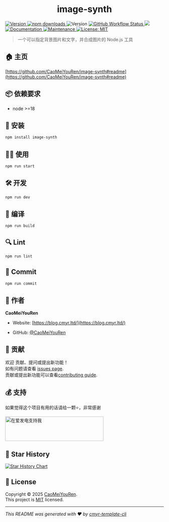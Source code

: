 <h1 align="center">image-synth </h1>
<p>
  <a href="https://www.npmjs.com/package/image-synth" target="_blank">
    <img alt="Version" src="https://img.shields.io/npm/v/image-synth.svg">
  </a>
  <a href="https://www.npmjs.com/package/image-synth" target="_blank">
    <img alt="npm downloads" src="https://img.shields.io/npm/dt/image-synth?label=npm%20downloads&color=yellow">
  </a>
  <img alt="Version" src="https://img.shields.io/github/package-json/v/CaoMeiYouRen/image-synth.svg" />
  <a href="https://github.com/CaoMeiYouRen/image-synth/actions?query=workflow%3ARelease" target="_blank">
    <img alt="GitHub Workflow Status" src="https://img.shields.io/github/actions/workflow/status/CaoMeiYouRen/image-synth/release.yml?branch=master">
  </a>
  <img src="https://img.shields.io/node/v/image-synth" />
  <a href="https://github.com/CaoMeiYouRen/image-synth#readme" target="_blank">
    <img alt="Documentation" src="https://img.shields.io/badge/documentation-yes-brightgreen.svg" />
  </a>
  <a href="https://github.com/CaoMeiYouRen/image-synth/graphs/commit-activity" target="_blank">
    <img alt="Maintenance" src="https://img.shields.io/badge/Maintained%3F-yes-green.svg" />
  </a>
  <a href="https://github.com/CaoMeiYouRen/image-synth/blob/master/LICENSE" target="_blank">
    <img alt="License: MIT" src="https://img.shields.io/github/license/CaoMeiYouRen/image-synth?color=yellow" />
  </a>
</p>


> 一个可以指定背景图片和文字，并合成图片的 Node.js 工具

## 🏠 主页

[https://github.com/CaoMeiYouRen/image-synth#readme](https://github.com/CaoMeiYouRen/image-synth#readme)


## 📦 依赖要求


- node >=18

## 🚀 安装

```sh
npm install image-synth
```

## 👨‍💻 使用

```sh
npm run start
```

## 🛠️ 开发

```sh
npm run dev
```

## 🔧 编译

```sh
npm run build
```

## 🔍 Lint

```sh
npm run lint
```

## 💾 Commit

```sh
npm run commit
```


## 👤 作者


**CaoMeiYouRen**

* Website: [https://blog.cmyr.ltd/](https://blog.cmyr.ltd/)

* GitHub: [@CaoMeiYouRen](https://github.com/CaoMeiYouRen)


## 🤝 贡献

欢迎 贡献、提问或提出新功能！<br />如有问题请查看 [issues page](https://github.com/CaoMeiYouRen/image-synth/issues). <br/>贡献或提出新功能可以查看[contributing guide](https://github.com/CaoMeiYouRen/image-synth/blob/master/CONTRIBUTING.md).

## 💰 支持

如果觉得这个项目有用的话请给一颗⭐️，非常感谢

<a href="https://afdian.com/@CaoMeiYouRen">
  <img src="https://oss.cmyr.dev/images/202306192324870.png" width="312px" height="78px" alt="在爱发电支持我">
</a>


## 🌟 Star History

[![Star History Chart](https://api.star-history.com/svg?repos=CaoMeiYouRen/image-synth&type=Date)](https://star-history.com/#CaoMeiYouRen/image-synth&Date)

## 📝 License

Copyright © 2025 [CaoMeiYouRen](https://github.com/CaoMeiYouRen).<br />
This project is [MIT](https://github.com/CaoMeiYouRen/image-synth/blob/master/LICENSE) licensed.

***
_This README was generated with ❤️ by [cmyr-template-cli](https://github.com/CaoMeiYouRen/cmyr-template-cli)_
